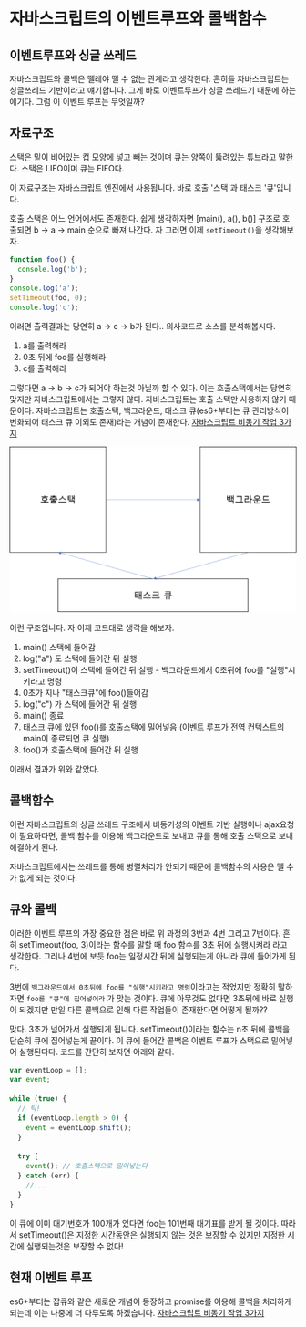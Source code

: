# 자바스크립트의 이벤트루프와 콜백함수

## 이벤트루프와 싱글 쓰레드

자바스크립트와 콜백은 뗄레야 뗄 수 없는 관계라고 생각한다. 흔히들 자바스크립트는 싱글쓰레드 기반이라고 얘기합니다. 그게 바로 이벤트루프가 싱글 쓰레드기 때문에 하는 얘기다. 그럼 이 이벤트 루프는 무엇일까?

## 자료구조

스택은 밑이 비어있는 컵 모양에 넣고 빼는 것이며 큐는 양쪽이 뚫려있는 튜브라고 말한다. 스택은 LIFO이며 큐는 FIFO다.

이 자료구조는 자바스크립트 엔진에서 사용됩니다. 바로 호출 '스택'과 태스크 '큐'입니다.

호출 스택은 어느 언어에서도 존재한다. 쉽게 생각하자면 [main(), a(), b()] 구조로 호출되면 b -> a -> main 순으로 빠져 나간다. 자 그러면 이제 `setTimeout()`을 생각해보자.

```js
function foo() {
  console.log('b');
}
console.log('a');
setTimeout(foo, 0);
console.log('c');
```

이러면 출력결과는 당연히 a -> c -> b가 된다.. 의사코드로 소스를 분석해봅시다.

1. a를 출력해라
2. 0초 뒤에 foo를 실행해라
3. c를 출력해라

그렇다면 a -> b -> c가 되어야 하는것 아닐까 할 수 있다. 이는 호출스택에서는 당연히 맞지만 자바스크립트에서는 그렇지 않다. 자바스크립트는 호출 스택만 사용하지 않기 때문이다. 자바스크립트는 호출스택, 백그라운드, 태스크 큐(es6+부터는 큐 관리방식이 변화되어 태스크 큐 이외도 존재)라는 개념이 존재한다.
[자바스크립트 비동기 작업 3가지](./EventLoop_Advanced.md)

![eventLoop](/assets/images/EventLoop.png)

이런 구조입니다. 자 이제 코드대로 생각을 해보자.

1. main() 스택에 들어감
2. log("a") 도 스택에 들어간 뒤 실행
3. setTimeout()이 스택에 들어간 뒤 실행 - 백그라운드에서 0초뒤에 foo를 "실행"시키라고 명령
4. 0초가 지나 "태스크큐"에 foo()들어감
5. log("c") 가 스택에 들어간 뒤 실행
6. main() 종료
7. 태스크 큐에 있던 foo()를 호출스택에 밀어넣음 (이벤트 루프가 전역 컨텍스트의 main이 종료되면 큐 실행)
8. foo()가 호출스택에 들어간 뒤 실행

이래서 결과가 위와 같았다.

## 콜백함수

이런 자바스크립트의 싱글 쓰레드 구조에서 비동기성의 이벤트 기반 실행이나 ajax요청이 필요하다면, 콜백 함수를 이용해 백그라운드로 보내고 큐를 통해 호출 스택으로 보내 해결하게 된다.

자바스크립트에서는 쓰레드를 통해 병렬처리가 안되기 때문에 콜백함수의 사용은 뗄 수가 없게 되는 것이다.

## 큐와 콜백

이러한 이벤트 루프의 가장 중요한 점은 바로 위 과정의 3번과 4번 그리고 7번이다. 흔히 setTimeout(foo, 3)이라는 함수를 말할 때 foo 함수를 3초 뒤에 실행시켜라 라고 생각한다. 그러나 4번에 보듯 foo는 일정시간 뒤에 실행되는게 아니라 큐에 들어가게 된다.

3번에 `백그라운드에서 0초뒤에 foo를 "실행"시키라고 명령`이라고는 적었지만 정확히 말하자면 `foo를 "큐"에 집어넣어라` 가 맞는 것이다. 큐에 아무것도 없다면 3초뒤에 바로 실행이 되겠지만 만일 다른 콜백으로 인해 다른 작업들이 존재한다면 어떻게 될까??

맞다. 3초가 넘어가서 실행되게 됩니다. setTimeout()이라는 함수는 n초 뒤에 콜백을 단순히 큐에 집어넣는게 끝이다. 이 큐에 들어간 콜백은 이벤트 루프가 스택으로 밀어넣어 실행된다다. 코드를 간단히 보자면 아래와 같다.

```js
var eventLoop = [];
var event;

while (true) {
  // 틱!
  if (eventLoop.length > 0) {
    event = eventLoop.shift();
  }

  try {
    event(); // 호출스택으로 밀어넣는다
  } catch (err) {
    //...
  }
}
```

이 큐에 이미 대기번호가 100개가 있다면 foo는 101번째 대기표를 받게 될 것이다. 따라서 setTimeout()은 지정한 시간동안은 실행되지 않는 것은 보장할 수 있지만 지정한 시간에 실행되는것은 보장할 수 없다!

## 현재 이벤트 루프

es6+부터는 잡큐와 같은 새로운 개념이 등장하고 promise를 이용해 콜백을 처리하게 되는데 이는 나중에 더 다루도록 하겠습니다.
[자바스크립트 비동기 작업 3가지](./EventLoop_Advanced.md)
